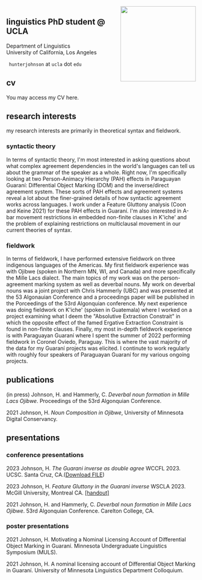 <img align="right" src="/assets/hunter_circle.png" class="responsive" width="200" height="200"/>


<!--<img
  srcset="/assets/hunter_circle.png 10w, /assets/hunter_circle.png 10w"
  sizes="max-width: 10%;
         width:10%"
  src="/assets/hunter_circle.png"
/>-->

## linguistics PhD student @ UCLA

Department of Linguistics  
University of California, Los Angeles

`` hunterjohnson`` at ``ucla`` dot ``edu``

## cv

You may access my CV here.

## research interests

my research interests are primarily in theoretical syntax and fieldwork.

### syntactic theory
In terms of syntactic theory, I'm most interested in asking questions about what complex agreement dependencies in the world's languages can tell us about the grammar of the speaker as a whole. Right now, I'm specifically looking at two Person-Animacy Hierarchy (PAH) effects in Paraguayan Guaraní: Differential Object Marking (DOM) and the inverse/direct agreement system. These sorts of PAH effects and agreement systems reveal a lot about the finer-grained details of how syntactic agreement works across languages. I work under a Feature Gluttony analysis (Coon and Keine 2021) for these PAH effects in Guaraní. I'm also interested in A-bar movement restrictions in embedded non-finite clauses in K'iche' and the problem of explaining restrictions on multiclausal movement in our current theories of syntax.

### fieldwork
In terms of fieldwork, I have performed extensive fieldwork on three indigenous languages of the Americas. My first fieldwork experience was with Ojibwe (spoken in Northern MN, WI, and Canada) and more specifically the Mille Lacs dialect. The main topics of my work was on the person-agreement marking system as well as deverbal nouns. My work on deverbal nouns was a joint project with Chris Hammerly (UBC) and was presented at the 53 Algonauian Conference and a proceedings paper will be published in the Porceedings of the 53rd Algonquian conference. My next experience was doing fieldwork on K'iche' (spoken in Guatemala) where I worked on a project examining what I deem the "Absolutive Extraction Constrait" in which the opposite effect of the famed Ergative Extraction Constraint is found in non-finite clauses. Finally, my most in-depth fieldwork experience is with Paraguayan Guaraní where I spent the summer of 2022 performing fieldwork in Coronel Oviedo, Paraguay. This is where the vast majority of the data for my Guaraní projects was elicited. I continute to work regularly with roughly four speakers of Paraguayan Guaraní for my various ongoing projects.

## publications

(in press) Johnson, H. and Hammerly, C. _Deverbal noun formation in Mille Lacs Ojibwe_. Proceedings of the 53rd Algonquian Conference.

2021 Johnson, H. _Noun Composition in Ojibwe_, University of Minnesota Digital Conservancy.

## presentations
### conference presentations
2023 Johnson, H. _The Guarani inverse as double agree_ WCCFL 2023. UCSC. Santa Cruz, CA.(<a id="raw-url" href="https://github.com/hunterfjohnson/hunterjohnson.github.io/blob/master/assets/wccflguarani.pdf">Download FILE</a>)

2023 Johnson, H. _Feature Gluttony in the Guarani inverse_ WSCLA 2023. McGill University, Montreal CA. [[handout]](https://github.com/hunterfjohnson/hunterjohnson.github.io/blob/master/assets/wscla2023.pdf "download")

2021 Johnson, H. and Hammerly, C. _Deverbal noun formation in Mille Lacs Ojibwe_. 53rd Algonquian Conference. Carelton College, CA.

### poster presentations
2021 Johnson, H. Motivating a Nominal Licensing Account of Differential Object Marking in Guaraní. Minnesota Undergraduate Linguistics Symposium (MULS).

2021 Johnson, H. A nominal licensing account of Differential Object Marking in Guaraní. University of Minnesota Linguistics Department Colloquium.
